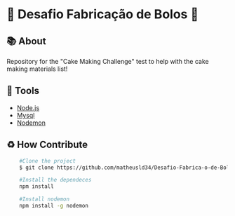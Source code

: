 <h1>🍰 Desafio Fabricação de Bolos 🍰</h1>

## 📚 About

Repository for the "Cake Making Challenge" test to help with the cake making materials list!

## 🔨 Tools

- [Node.js](https://nodejs.org/en/)
- [Mysql](https://www.mysql.com/)
- [Nodemon](https://www.npmjs.com/package/nodemon)


## ♻️ How Contribute

```bash
    #Clone the project
    $ git clone https://github.com/matheusld34/Desafio-Fabrica-o-de-Bolos.git
 ```

```bash
    #Install the dependeces
    npm install
```

```bash
    #Install nodemon
    npm install -g nodemon
```

